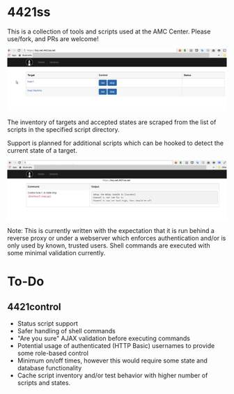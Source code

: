 # 4421ss
This is a collection of tools and scripts used at the AMC Center.  Please use/fork, and PRs are welcome!

![Inventory of Controls Targets](/doc/img/inventory.png?raw=true "")

The inventory of targets and accepted states are scraped from the list of scripts in the specified script directory.

Support is planned for additional scripts which can be hooked to detect the current state of a target.

![Status after Change](/doc/img/control.png?raw=true "")

Note: This is currently written with the expectation that it is run behind a reverse proxy or under a webserver which enforces authentication and/or is only used by known, trusted users.  Shell commands are executed with some minimal validation currently.

# To-Do
## 4421control
- Status script support
- Safer handling of shell commands
- "Are you sure" AJAX validation before executing commands
- Potential usage of authenticated (HTTP Basic) usernames to provide some role-based control
- Minimum on/off times, however this would require some state and database functionality
- Cache script inventory and/or test behavior with higher number of scripts and states.
